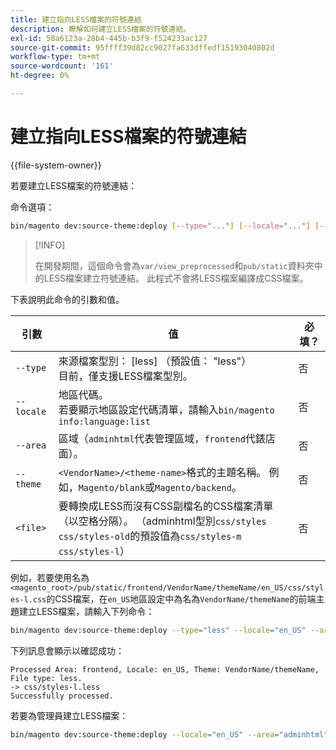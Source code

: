 ```yaml
---
title: 建立指向LESS檔案的符號連結
description: 瞭解如何建立LESS檔案的符號連結。
exl-id: 58a6123a-28b4-445b-b3f9-f524233ac127
source-git-commit: 95ffff39d82cc9027fa633dffedf15193040802d
workflow-type: tm+mt
source-wordcount: '161'
ht-degree: 0%

---
```


# 建立指向LESS檔案的符號連結

{{file-system-owner}}

若要建立LESS檔案的符號連結：

命令選項：

```bash
bin/magento dev:source-theme:deploy [--type="..."] [--locale="..."] [--area="..."] [--theme="..."] [file1] ... [fileN]
```

>[!INFO]
>
>在開發期間，這個命令會為`var/view_preprocessed`和`pub/static`資料夾中的LESS檔案建立符號連結。 此程式不會將LESS檔案編譯成CSS檔案。

下表說明此命令的引數和值。

| 引數 | 值 | 必填？ |
| --------- | ----- | --------- |
| `--type` | 來源檔案型別： [less] （預設值： &quot;less&quot;）<br>目前，僅支援LESS檔案型別。 | 否 |
| `--locale` | 地區代碼。<br>若要顯示地區設定代碼清單，請輸入`bin/magento info:language:list` | 否 |
| `--area` | 區域（`adminhtml`代表管理區域，`frontend`代錶店面）。 | 否 |
| `--theme` | `<VendorName>/<theme-name>`格式的主題名稱。 例如，`Magento/blank`或`Magento/backend`。 | 否 |
| `<file>` | 要轉換成LESS而沒有CSS副檔名的CSS檔案清單（以空格分隔）。 （adminhtml型別`css/styles css/styles-old`的預設值為`css/styles-m css/styles-l`） | 否 |

例如，若要使用名為`<magento_root>/pub/static/frontend/VendorName/themeName/en_US/css/styles-l.css`的CSS檔案，在`en_US`地區設定中為名為`VendorName/themeName`的前端主題建立LESS檔案，請輸入下列命令：

```bash
bin/magento dev:source-theme:deploy --type="less" --locale="en_US" --area="frontend" --theme="VendorName/themeName" css/styles-l
```

下列訊息會顯示以確認成功：

```terminal
Processed Area: frontend, Locale: en_US, Theme: VendorName/themeName, File type: less.
-> css/styles-l.less
Successfully processed.
```

若要為管理員建立LESS檔案：

```bash
bin/magento dev:source-theme:deploy --locale="en_US" --area="adminhtml" --theme="Magento/backend" css/styles css/styles-old
```
